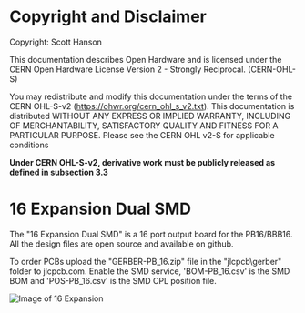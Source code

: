 # Copyright and Disclaimer
Copyright: Scott Hanson

This documentation describes Open Hardware and is licensed under the CERN Open Hardware License Version 2 - Strongly Reciprocal. (CERN-OHL-S)

You may redistribute and modify this documentation under the terms of the CERN OHL-S-v2 (https://ohwr.org/cern_ohl_s_v2.txt). This documentation is distributed WITHOUT ANY EXPRESS OR IMPLIED WARRANTY, INCLUDING OF MERCHANTABILITY, SATISFACTORY QUALITY AND FITNESS FOR A PARTICULAR PURPOSE. Please see the CERN OHL v2-S for applicable conditions

**Under CERN OHL-S-v2, derivative work must be publicly released as defined in subsection 3.3**

# 16 Expansion Dual SMD

The "16 Expansion Dual SMD" is a 16 port output board for the PB16/BBB16. All the design files are open source and available on github.

To order PCBs upload the "GERBER-PB_16.zip" file in the "jlcpcb\gerber" folder to jlcpcb.com. Enable the SMD service, 'BOM-PB_16.csv' is the SMD BOM and 'POS-PB_16.csv' is the SMD CPL position file.

![Image of 16 Expansion](https://github.com/computergeek1507/PB_16/raw/master/16_Expansion_Dual_SMD/16_Expansion.png)
